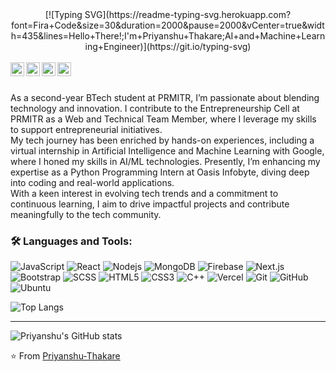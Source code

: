 <div align="center">
[![Typing SVG](https://readme-typing-svg.herokuapp.com?font=Fira+Code&size=30&duration=2000&pause=2000&vCenter=true&width=435&lines=Hello+There!;I'm+Priyanshu+Thakare;AI+and+Machine+Learning+Engineer)](https://git.io/typing-svg)
</div>

<br/>

<a href="https://www.linkedin.com/in/priyanshu-thakare-61621b253/">
  <img align="left" alt="Priyanshu's Linkedin" width="22px" src="https://img.icons8.com/?size=100&id=IXUU4h36YfmO&format=png&color=000000" />
</a>

<a href="https://t.me/PriyanshuThakare">
  <img align="left" alt="Priyanshu's Telegram" width="22px" src="https://img.icons8.com/?size=100&id=114954&format=png&color=000000" />
</a>

<a href="https://x.com/PriyanshuT19859">
  <img align="left" alt="Priyanshu Thakare | Twitter" width="22px" src="https://img.icons8.com/?size=100&id=bG29Ckcdp6YP&format=png&color=000000" />
</a>

<a href="mailto:priyanshuthakare14@gmail.com">
  <img align="left" alt="Priyanshu's Email" width="22px" src="https://img.icons8.com/?size=100&id=l8GURTKU12XE&format=png&color=000000" />
</a>


<br />
<br/>

<p>
As a second-year BTech student at PRMITR, I’m passionate about blending technology and innovation. I contribute to the Entrepreneurship Cell at PRMITR as a Web and Technical Team Member, where I leverage my skills to support entrepreneurial initiatives.
<br/>
My tech journey has been enriched by hands-on experiences, including a virtual internship in Artificial Intelligence and Machine Learning with Google, where I honed my skills in AI/ML technologies. Presently, I’m enhancing my expertise as a Python Programming Intern at Oasis Infobyte, diving deep into coding and real-world applications.
<br/>
With a keen interest in evolving tech trends and a commitment to continuous learning, I aim to drive impactful projects and contribute meaningfully to the tech community.
</p>

### 🛠️ Languages and Tools:

![JavaScript](https://img.shields.io/badge/-JavaScript-black?style=flat-square&logo=javascript)
![React](https://img.shields.io/badge/-React-black?style=flat-square&logo=react)
![Nodejs](https://img.shields.io/badge/-Nodejs-black?style=flat-square&logo=Node.js)
![MongoDB](https://img.shields.io/badge/-MongoDB-black?style=flat-square&logo=mongodb)
![Firebase](https://img.shields.io/badge/-Firebase-black?style=flat-square&logo=Firebase)
![Next.js](https://img.shields.io/badge/-Next-black?style=flat-square&logo=Next.js)
![Bootstrap](https://img.shields.io/badge/-Bootstrap-black?style=flat-square&logo=bootstrap)
![SCSS](https://img.shields.io/badge/-SCSS-black?style=flat-square&logo=SASS)
![HTML5](https://img.shields.io/badge/-HTML5-black?style=flat-square&logo=html5&logoColor=white)
![CSS3](https://img.shields.io/badge/-CSS3-black?style=flat-square&logo=css3)
![C++](https://img.shields.io/badge/-C-black?style=flat-square&logo=c)
![Vercel](https://img.shields.io/badge/-Vercel-black?style=flat-square&logo=vercel)
![Git](https://img.shields.io/badge/-Git-black?style=flat-square&logo=git)
![GitHub](https://img.shields.io/badge/-GitHub-black?style=flat-square&logo=github)
![Ubuntu](https://img.shields.io/badge/-Ubuntu-black?style=flat-square&logo=ubuntu)

![Top Langs](https://github-readme-stats-tr5i-git-master-priyanshuthakares-projects.vercel.app/api/top-langs/?username=priyanshuthakare&layout=compact&theme=dark&hide_border=true)
<hr/>

![Priyanshu's GitHub stats](https://github-readme-stats-tr5i-git-master-priyanshuthakares-projects.vercel.app/api?username=anuraghazra&show_icons=true&theme=transparent)

⭐️ From [Priyanshu-Thakare](https://github.com/AnshulThakare)
